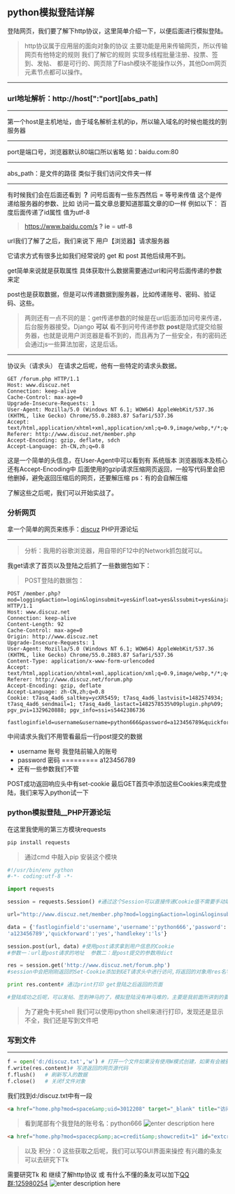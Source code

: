 ## python模拟登陆详解
登陆网页，我们要了解下http协议，这里简单介绍一下，以便后面进行模拟登陆。

>http协议属于应用层的面向对象的协议
主要功能是用来传输网页，所以传输网页有他特定的规则
我们了解它的规则 实现多线程批量注册、投票、签到、发帖、
都是可行的、网页除了Flash模块不能操作以外，其他Dom网页元素节点都可以操作。

---

### url地址解析：http://host[":"port][abs_path] 

---
第一个host是主机地址，由于域名解析主机的ip，所以输入域名的时候也能找的到服务器

---
port是端口号，浏览器默认80端口所以省略 如：baidu.com:80

---
abs_path：是文件的路径 类似于我们访问文件夹一样

---
有时候我们会在后面还看到 **？** 问号后面有一些东西然后 = 等号来传值 这个是传递给服务器的参数、比如 访问一篇文章总要知道那篇文章的ID一样 例如以下：
百度后面传递了id属性 值为utf-8
> https://www.baidu.com/s **?**  **ie** = **utf-8** 

url我们了解了之后，我们来说下 用户【浏览器】请求服务器

它请求方式有很多比如我们经常说的 get 和 post 其他后续用不到。

get简单来说就是获取属性  具体获取什么数据需要通过url和问号后面传递的参数来定

post也是获取数据，但是可以传递数据到服务器，比如传递账号、密码、验证码、这些。

>两则还有一点不同的是：get传递参数的时候是在url后面添加问号来传递，后台服务器接受。Django **可以** 看不到问号传递参数
> **post**是隐式提交给服务器，也就是说用户浏览器是看不到的，而且再为了一些安全，有的密码还会通过js一些算法加密，这是后话。

---
协议头（请求头）
在请求之后呢，他有一些特定的请求头数据。

```http header
GET /forum.php HTTP/1.1
Host: www.discuz.net
Connection: keep-alive
Cache-Control: max-age=0
Upgrade-Insecure-Requests: 1
User-Agent: Mozilla/5.0 (Windows NT 6.1; WOW64) AppleWebKit/537.36 (KHTML, like Gecko) Chrome/55.0.2883.87 Safari/537.36
Accept: text/html,application/xhtml+xml,application/xml;q=0.9,image/webp,*/*;q=0.8
Referer: http://www.discuz.net/member.php
Accept-Encoding: gzip, deflate, sdch
Accept-Language: zh-CN,zh;q=0.8
```

这是一个简单的头信息，在User-Agent中可以看到有 系统版本 浏览器版本及核心 
还有Accept-Encoding中 后面使用的gzip请求压缩网页返回，一般写代码里会把他删掉，避免返回压缩后的网页，还要解压缩
ps：有的会自解压缩

了解这些之后呢，我们可以开始实战了。

### 分析网页
拿一个简单的网页来练手：[discuz](http://www.discuz.net/forum.php) PHP开源论坛

---
> 分析：我用的谷歌浏览器，用自带的F12中的Network抓包就可以。

我get请求了首页以及登陆之后抓了一些数据包如下：

> POST登陆的数据包：

```http
POST /member.php?mod=logging&action=login&loginsubmit=yes&infloat=yes&lssubmit=yes&inajax=1 HTTP/1.1
Host: www.discuz.net
Connection: keep-alive
Content-Length: 92
Cache-Control: max-age=0
Origin: http://www.discuz.net
Upgrade-Insecure-Requests: 1
User-Agent: Mozilla/5.0 (Windows NT 6.1; WOW64) AppleWebKit/537.36 (KHTML, like Gecko) Chrome/55.0.2883.87 Safari/537.36
Content-Type: application/x-www-form-urlencoded
Accept: text/html,application/xhtml+xml,application/xml;q=0.9,image/webp,*/*;q=0.8
Referer: http://www.discuz.net/forum.php
Accept-Encoding: gzip, deflate
Accept-Language: zh-CN,zh;q=0.8
Cookie: t7asq_4ad6_saltkey=ycXR5459; t7asq_4ad6_lastvisit=1482574934; t7asq_4ad6_sendmail=1; t7asq_4ad6_lastact=1482578535%09plugin.php%09; pgv_pvi=1329620888; pgv_info=ssi=s5442386736

fastloginfield=username&username=python666&password=a123456789&quickforward=yes&handlekey=ls
```

中间请求头我们不用管看最后一行post提交的数据
* username 账号    我登陆前输入的账号
* password 密码 ========= a123456789
* 还有一些参数我们不管

POST成功返回响应头中有set-cookie 最后GET首页中添加这些Cookies来完成登陆，我们来写入python试一下


### python模拟登陆__PHP开源论坛

在这里我使用的第三方模块requests 

```python
pip install requests
```
> 通过cmd 中敲入pip 安装这个模块

```python
#!/usr/bin/env python
#-*- coding:utf-8 -*-

import requests

session = requests.Session() #通过这个Session可以直接传递Cookie值不需要手动取出来，get的时候在添加

url="http://www.discuz.net/member.php?mod=logging&action=login&loginsubmit=yes&infloat=yes&lssubmit=yes&inajax=1"

data = {'fastloginfield':'username','username':'python666','password':
'a123456789','quickforward':'yes','handlekey':'ls'}

session.post(url, data) #使用post请求拿到用户信息的Cookie
#参数一：url是post请求的地址  参数二：是post提交的参数用dict

res = session.get('http://www.discuz.net/forum.php')
#session中会把刚刚返回的Set-Cookie添加到GET请求头中进行访问,将返回的对象用res名字来保存。

print res.content# 通过print打印 get登陆之后返回的页面

#登陆成功之后呢，可以发帖、签到神马的了，模拟登陆没有神马难的，主要是我前面所讲到的要了解http协议，分析网页数据包，最后需要什么参数，获取之后传递什么参数即可。
```

> 为了避免卡死shell  我们可以使用ipython shell来进行打印，发现还是显示不全，我们还是写到文件吧

### 写到文件
---
```python
f = open('d:/discuz.txt','w') # 打开一个文件如果没有使用W模式创建，如果有会被删掉再创建
f.write(res.content)# 写进返回的网页源代码
f.flush()	# 刷新写入的数据
f.close()	# 关闭f文件对象 
```
我们找到d:/discuz.txt中有一段

```html
<a href="home.php?mod=space&amp;uid=3012208" target="_blank" title="访问我的空间">python666</a>
```
> 看到尾部有个我登陆的账号名：python666
![enter description here][1]


```html
<a href="home.php?mod=spacecp&amp;ac=credit&amp;showcredit=1" id="extcreditmenu" onmouseover="delayShow(this, showCreditmenu);" class="showmenu">积分: 0</a>
```
> 以及 积分：0  这些获取之后呢，我们可以写GUI界面来操控
> 有兴趣的条友可以去研究下Tk

需要研究Tk 和 继续了解http协议 或 有什么不懂的条友可以加下[QQ群:125980254](http://shang.qq.com/wpa/qunwpa?idkey=71d9e6a3b2b8bc10adbf6eed41ad7cdba02d048cb02bc3c9878d3485325f841e)
![enter description here][2]


  [1]: ./images/1482585441469.jpg "1482585441469.jpg"
  [2]: ./images/1482586205514.jpg "1482586205514.jpg"
